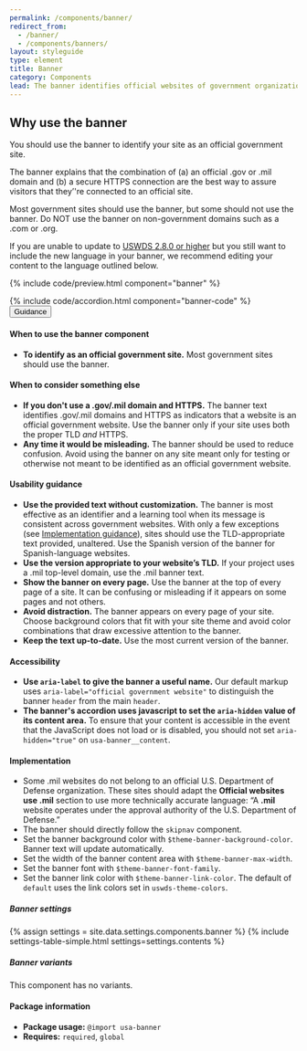 ```yaml
---
permalink: /components/banner/
redirect_from:
  - /banner/
  - /components/banners/
layout: styleguide
type: element
title: Banner
category: Components
lead: The banner identifies official websites of government organizations in the United States. It also helps visitors understand how to tell that a website is both official and secure.
---
```


<section class="site-component-section" id="site-component-intro">
  <h2 class="font-body-md">Why use the banner</h2>
  <p>
    You should use the banner to identify your site as an official government site.
  </p>
  <p>
    The banner explains that the combination of (a) an official .gov or .mil domain and (b) a secure HTTPS connection are the best way to assure visitors that they’'re connected to an official site.
  </p>
  <p>
    Most government sites should use the banner, but some should not use the banner. Do NOT use the banner on non-government domains such as a .com or .org.
  </p>
  <p>
    If you are unable to update to <a href="https://github.com/uswds/uswds/releases">USWDS 2.8.0 or higher</a> but you still want to include the new language in your banner, we recommend editing your content to the language outlined below.
  </p>
</section>

{% include code/preview.html component="banner" %}

<section class="site-component-section">
  {% include code/accordion.html component="banner-code" %}
  <div class="usa-accordion usa-accordion--bordered site-accordion-docs">
    <button class="usa-button-unstyled usa-accordion__button"
        aria-expanded="true" aria-controls="table-docs">
      Guidance
    </button>
    <div id="table-docs" aria-hidden="false" class="usa-accordion__content site-component-usage">
      <h4>When to use the banner component</h4>
      <ul class="usa-content-list">
        <li><strong>To identify as an official government site.</strong> Most government sites should use the banner.</li>
      </ul>
      <h4>When to consider something else</h4>
      <ul class="usa-content-list">
        <li><strong>If you don't use a .gov/.mil domain and HTTPS.</strong> The banner text identifies .gov/.mil domains and HTTPS as indicators that a website is an official government website. Use the banner only if your site uses both the proper TLD <em>and</em> HTTPS.</li>
        <li><strong>Any time it would be misleading.</strong> The banner should be used to reduce confusion. Avoid using the banner on any site meant only for testing or otherwise not meant to be identified as an official government website.</li>
      </ul>
      <h4>Usability guidance</h4>
      <ul class="usa-content-list">
        <li><strong>Use the provided text without customization.</strong> The banner is most effective as an identifier and a learning tool when its message is consistent across government websites. With only a few exceptions (see <a href="#implementation">Implementation guidance</a>), sites should use the TLD-appropriate text provided, unaltered. Use the Spanish version of the banner for Spanish-language websites.</li>
        <li><strong>Use the version appropriate to your website’s TLD.</strong> If your project uses a .mil top-level domain, use the .mil banner text.</li>
        <li><strong>Show the banner on every page.</strong> Use the banner at the top of every page of a site. It can be confusing or misleading if it appears on some pages and not others.</li>
        <li><strong>Avoid distraction.</strong> The banner appears on every page of your site. Choose background colors that fit with your site theme and avoid color combinations that draw excessive attention to the banner.</li>
        <li><strong>Keep the text up-to-date.</strong> Use the most current version of the banner.</li>
      </ul>
      <h4 class="usa-heading">Accessibility</h4>
      <ul class="usa-content-list">
        <li><strong>Use <code>aria-label</code> to give the banner a useful name.</strong> Our default markup uses <code>aria-label="official government website"</code> to distinguish the banner <code>header</code> from the main <code>header</code>.</li>
        <li><strong>The banner's accordion uses javascript to set the <code>aria-hidden</code> value of its content area.</strong> To ensure that your content is accessible in the event that the JavaScript does not load or is disabled, you should not set <code>aria-hidden="true"</code> on <code>usa-banner__content</code>.</li>
      </ul>
      <h4 class="usa-heading" id="implementation">Implementation</h4>
      <ul class="usa-content-list">
        <li>Some .mil websites do not belong to an official U.S. Department of Defense organization. These sites should adapt the <strong>Official websites use .mil</strong> section to use more technically accurate language: “A <strong>.mil</strong> website operates under the approval authority of the U.S. Department of Defense.”</li>
        <li>The banner should directly follow the <code>skipnav</code> component.</li>
        <li>Set the banner background color with <code>$theme-banner-background-color</code>. Banner text will update automatically.</li>
        <li>Set the width of the banner content area with <code>$theme-banner-max-width</code>.</li>
        <li>Set the banner font with <code>$theme-banner-font-family</code>.</li>
        <li>Set the banner link color with <code>$theme-banner-link-color</code>. The default of <code>default</code> uses the link colors set in <code>uswds-theme-colors</code>.</li>
      </ul>
      <h5 id="component-settings">Banner settings</h5>
      {% assign settings = site.data.settings.components.banner %}
      {% include settings-table-simple.html
        settings=settings.contents
      %}
      <h5 id="component-variants">Banner variants</h5>
      <p>This component has no variants.</p>
      <h4 class="usa-heading">Package information</h4>
      <ul class="usa-content-list">
        <li>
          <strong>Package usage:</strong> <code>@import usa-banner</code>
        </li>
        <li>
          <strong>Requires:</strong> <code>required</code>, <code>global</code>
        </li>
      </ul>
    </div>
  </div>
</section>
